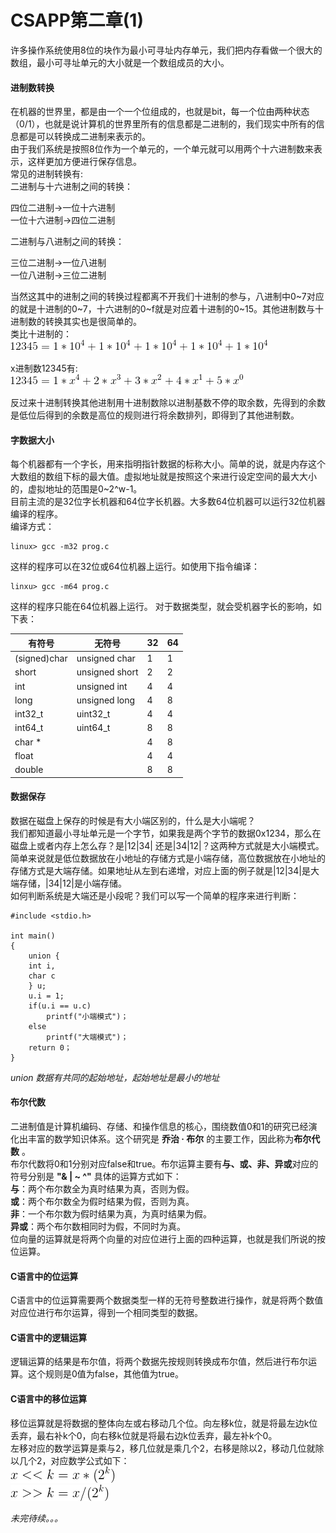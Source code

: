 # CSAPP第二章(1)

许多操作系统使用8位的块作为最小可寻址内存单元，我们把内存看做一个很大的数组，最小可寻址单元的大小就是一个数组成员的大小。  

#### 进制数转换

在机器的世界里，都是由一个一个位组成的，也就是bit，每一个位由两种状态（0/1），也就是说计算机的世界里所有的信息都是二进制的，我们现实中所有的信息都是可以转换成二进制来表示的。  
由于我们系统是按照8位作为一个单元的，一个单元就可以用两个十六进制数来表示，这样更加方便进行保存信息。  
常见的进制转换有:  
二进制与十六进制之间的转换：

四位二进制→一位十六进制  
一位十六进制→四位二进制

二进制与八进制之间的转换：  

三位二进制→一位八进制  
一位八进制→三位二进制

当然这其中的进制之间的转换过程都离不开我们十进制的参与，八进制中0~7对应的就是十进制的0~7，十六进制的0~f就是对应着十进制的0~15。其他进制数与十进制数的转换其实也是很简单的。  
类比十进制的：  
![](image/12345.png)  

x进制数12345有:  
![](image/12345x.png)  

反过来十进制转换其他进制用十进制数除以进制基数不停的取余数，先得到的余数是低位后得到的余数是高位的规则进行将余数排列，即得到了其他进制数。  

#### 字数据大小
每个机器都有一个字长，用来指明指针数据的标称大小。简单的说，就是内存这个大数组的数组下标的最大值。虚拟地址就是按照这个来进行设定空间的最大大小的，虚拟地址的范围是0~2^w-1。  
目前主流的是32位字长机器和64位字长机器。大多数64位机器可以运行32位机器编译的程序。  
编译方式：  
```
linux> gcc -m32 prog.c
```  
这样的程序可以在32位或64位机器上运行。如使用下指令编译：  
```
linxu> gcc -m64 prog.c
```  
这样的程序只能在64位机器上运行。
对于数据类型，就会受机器字长的影响，如下表：

有符号|无符号|32|64  
---|---|---|--- 
(signed)char|unsigned char|1|1
short|unsigned short|2|2
int|unsigned int|4|4
long|unsigned long|4|8
int32_t|uint32_t|4|4
int64_t|uint64_t|8|8
char *| |4|8
float| |4|4
double| |8|8

#### 数据保存
数据在磁盘上保存的时候是有大小端区别的，什么是大小端呢？  
我们都知道最小寻址单元是一个字节，如果我是两个字节的数据0x1234，那么在磁盘上或者内存上怎么存？是|12|34| 还是|34|12|？这两种方式就是大小端模式。简单来说就是低位数据放在小地址的存储方式是小端存储，高位数据放在小地址的存储方式是大端存储。如果地址从左到右递增，对应上面的例子就是|12|34|是大端存储，|34|12|是小端存储。  
如何判断系统是大端还是小段呢？我们可以写一个简单的程序来进行判断：


    #include <stdio.h>
    
    int main()
    {
        union {
        int i,
        char c
        } u;
        u.i = 1;
        if(u.i == u.c)
            printf("小端模式")；
        else
            printf("大端模式")；
        return 0；
    }

*union 数据有共同的起始地址，起始地址是最小的地址*

#### 布尔代数

二进制值是计算机编码、存储、和操作信息的核心，围绕数值0和1的研究已经演化出丰富的数学知识体系。这个研究是 **乔治 · 布尔** 的主要工作，因此称为**布尔代数** 。  
布尔代数将0和1分别对应false和true。布尔运算主要有**与、或、非、异或**对应的符号分别是 **"& | ~ ^"** 具体的运算方式如下：  
**与**：两个布尔数全为真时结果为真，否则为假。  
**或**：两个布尔数全为假时结果为假，否则为真。  
**非**：一个布尔数为假时结果为真，为真时结果为假。  
**异或**：两个布尔数相同时为假，不同时为真。  
位向量的运算就是将两个向量的对应位进行上面的四种运算，也就是我们所说的按位运算。

#### C语言中的位运算
C语言中的位运算需要两个数据类型一样的无符号整数进行操作，就是将两个数值对应位进行布尔运算，得到一个相同类型的数据。

#### C语言中的逻辑运算
逻辑运算的结果是布尔值，将两个数据先按规则转换成布尔值，然后进行布尔运算。这个规则是0值为false，其他值为true。
#### C语言中的移位运算

移位运算就是将数据的整体向左或右移动几个位。向左移k位，就是将最左边k位丢弃，最右补k个0，向右移k位就是将最右边k位丢弃，最左补k个0。  
左移对应的数学运算是乘与2，移几位就是乘几个2，右移是除以2，移动几位就除以几个2，对应数学公式如下：  
![](image/leftmv.png)  
![](image/rightmv.png)

*未完待续。。。*